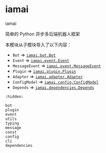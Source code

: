 # iamai

iamai

简单的 Python 异步多后端机器人框架

本模块从子模块导入了以下内容：
- `Bot` => [`iamai.bot.Bot`](bot)
- `Event` => [`iamai.event.Event`](./api/event)
- `MessageEvent` => [`iamai.event.MessageEvent`](./event#MessageEvent)
- `Plugin` => [`iamai.plugin.Plugin`](./plugin#Plugin)
- `Adapter` => [`iamai.adapter.Adapter`](./adapter/#Adapter)
- `ConfigModel` => [`iamai.config.ConfigModel`](./config#ConfigModel)
- `Depends` => [`iamai.dependencies.Depends`](./dependencies#Depends)

```{toctree}
:hidden:

bot
plugin
event
utils
typing
message
const
config
cli
dependencies
```